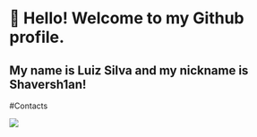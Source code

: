 # 👋 Hello! Welcome to my Github profile.
## My name is Luiz Silva and my nickname is Shaversh1an!

#Contacts
<div>
<a href="https://www.instagram.com/shaversh1an target="_blank"><img src="https://img.shields.io/badge/-Instagram-%23E4405F?style=for-the-badge&logo=instagram&logoColor=white" target="_blank"></a>
<a href = "mailto:jiseloo52@gmail.com" target="_blank">
</div>
